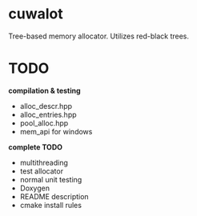 # cuwalot
Tree-based memory allocator. Utilizes red-black trees. 

# TODO
**compilation & testing**
- alloc_descr.hpp
- alloc_entries.hpp
- pool_alloc.hpp
- mem_api for windows

**complete TODO**
- multithreading
- test allocator
- normal unit testing
- Doxygen
- README description
- cmake install rules
